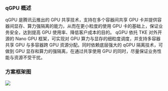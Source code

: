 
### qGPU 概述 


qGPU 是腾讯云推出的 GPU 共享技术，支持在多个容器间共享 GPU 卡并提供容器间显存、算力强隔离的能力，从而在更小粒度的使用 GPU 卡的基础上，保证业务安全，达到提高 GPU 使用率、降低客户成本的目的。
qGPU 依托 TKE 对外开源的 Nano GPU 框架，可实现对 GPU 算力与显存的细粒度调度，并支持多容器共享 GPU 与多容器跨 GPU 资源分配。同时依赖底层强大的 qGPU 隔离技术，可做到 GPU 显存和算力的强隔离，在通过共享使用 GPU 的同时，尽量保证业务性能与资源不受干扰。





### 方案框架图

![](https://main.qcloudimg.com/raw/ac99fd3de566decc2510df90394fb44a.png)

